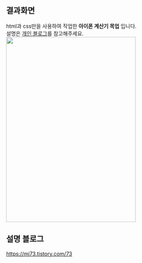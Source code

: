 ## 결과화면
html과 css만을 사용하여 작업한 <b>아이폰 계산기 목업</b> 입니다. </br>
설명은 [개인 블로그](https://mj73.tistory.com/73)를 참고해주세요. </br>
<img src="https://user-images.githubusercontent.com/69198709/231973169-89d9e846-6d18-48e3-a0b2-ca7d8b5d37da.png" width="350" height="500"/>

## 설명 블로그
https://mj73.tistory.com/73
